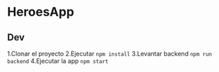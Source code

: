 # HeroesApp

## Dev

1.Clonar el proyecto
2.Ejecutar ```npm install```
3.Levantar backend ```npm run backend```
4.Ejecutar la app ```npm start```
